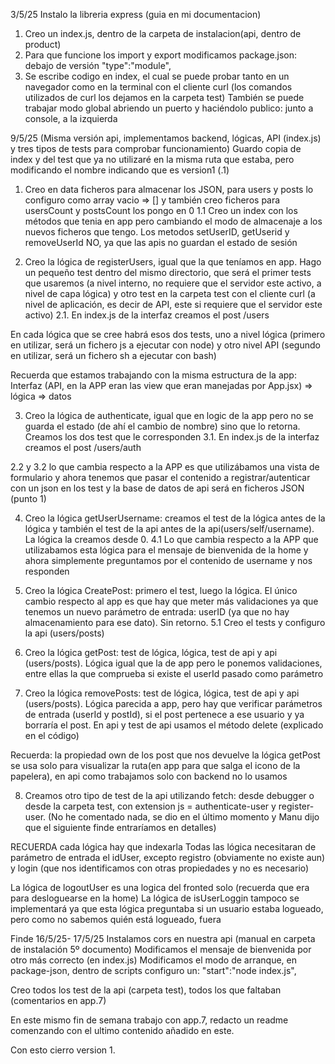 3/5/25
Instalo la libreria express (guia en mi documentacion)
1. Creo un index.js, dentro de la carpeta de instalacion(api, dentro de product)
2. Para que funcione los import y export modificamos package.json: debajo de versión 
"type":"module",
3. Se escribe codigo en index, el cual se puede probar tanto en un navegador como en la terminal con el cliente curl (los comandos utilizados de curl los dejamos en la carpeta test)
También se puede trabajar modo global abriendo un puerto y haciéndolo publico: junto a console, a la izquierda


9/5/25 (Misma versión api, implementamos backend, lógicas, API (index.js) y tres tipos de tests para comprobar funcionamiento)
Guardo copia de index y del test que ya no utilizaré en la misma ruta que estaba, pero modificando el nombre indicando que es version1 (.1)

1. Creo en data ficheros para almacenar los JSON, para users y posts lo configuro como array vacio => [] y también creo ficheros para usersCount y postsCount los pongo en 0
1.1 Creo un index con los métodos que tenia en app pero cambiando el modo de almacenaje a los nuevos ficheros que tengo. Los metodos setUserID, getUserid y removeUserId NO, ya que las apis no guardan el estado de sesión

2. Creo la lógica de registerUsers, igual que la que teníamos en app. Hago un pequeño test dentro del mismo directorio, que será el primer tests que usaremos (a nivel interno, no requiere que el servidor este activo, a nivel de capa lógica) y otro test en la carpeta test con el cliente curl (a nivel de aplicación, es decir de API, este si requiere que el servidor este activo)
2.1. En index.js de la interfaz creamos el post /users

En cada lógica que se cree habrá esos dos tests, uno a nivel lógica (primero en utilizar, será un fichero js a ejecutar con node) y otro nivel API (segundo en utilizar, será un fichero sh a ejecutar con bash)

Recuerda que estamos trabajando con la misma estructura de la app: Interfaz (API, en la APP eran las view que eran manejadas por App.jsx) => lógica => datos

3. Creo la lógica de authenticate, igual que en logic de la app pero no se guarda el estado (de ahí el cambio de nombre) sino que lo retorna. Creamos los dos test que le corresponden
3.1. En index.js de la interfaz creamos el post /users/auth

2.2 y 3.2 lo que cambia respecto a la APP es que utilizábamos una vista de formulario y ahora tenemos que pasar el contenido a registrar/autenticar con un json en los test y la base de datos de api será en ficheros JSON (punto 1)

4. Creo la lógica getUserUsername: creamos el test de la lógica antes de la lógica y también el test de la api antes de la api(users/self/username). La lógica la creamos desde 0.
4.1 Lo que cambia respecto a la APP que utilizabamos esta lógica para el mensaje de bienvenida de la home y ahora simplemente preguntamos por el contenido de username y nos responden

5. Creo la lógica CreatePost: primero el test, luego la lógica. El único cambio respecto al app es que hay que meter más validaciones ya que tenemos un nuevo parámetro de entrada: userID (ya que no hay almacenamiento para ese dato). Sin retorno.
5.1 Creo el tests y configuro la api (users/posts)

6. Creo la lógica getPost: test de lógica, lógica, test de api y api (users/posts). Lógica igual que la de app pero le ponemos validaciones, entre ellas la que comprueba si existe el userId pasado como parámetro

7. Creo la lógica removePosts: test de lógica, lógica, test de api y api (users/posts). Lógica parecida a app, pero hay que verificar parámetros de entrada (userId y postId), si el post pertenece a ese usuario y ya borraría el post. En api y test de api usamos el método delete (explicado en el código)

Recuerda: la propiedad own de los post que nos devuelve la lógica getPost se usa solo para visualizar la ruta(en app para que salga el icono de la papelera), en api como trabajamos solo con backend no lo usamos

8. Creamos otro tipo de test de la api utilizando fetch: desde debugger o desde la carpeta test, con extension js =  authenticate-user y register-user. (No he comentado nada, se dio en el último momento y Manu dijo que el siguiente finde entraríamos en detalles)

RECUERDA cada lógica hay que indexarla
Todas las lógica necesitaran de parámetro de entrada el idUser, excepto registro (obviamente no existe aun) y login (que nos identificamos con otras propiedades y no es necesario)

La lógica de logoutUser es una logica del fronted solo (recuerda que era para desloguearse en la home)
La lógica de isUserLoggin tampoco se implementará ya que esta lógica preguntaba si un usuario estaba logueado, pero como no sabemos quién está logueado, fuera


Finde 16/5/25- 17/5/25
Instalamos cors en nuestra api  (manual en carpeta de instalación 5º documento)
Modificamos el mensaje de bienvenida por otro más correcto (en index.js)
Modificamos el modo de arranque, en package-json, dentro de scripts configuro un: "start":"node index.js",

Creo todos los test de la api (carpeta test), todos los que faltaban (comentarios en app.7)

En este mismo fin de semana trabajo con app.7, redacto un readme comenzando con el ultimo contenido añadido en este.


Con esto cierro version 1.